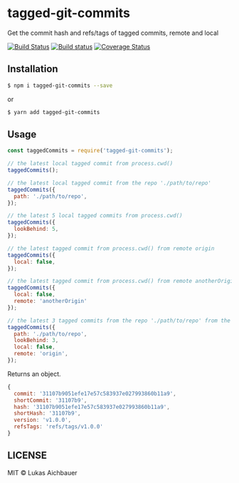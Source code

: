 # tagged-git-commits

Get the commit hash and refs/tags of tagged commits, remote and local

[![Build Status](https://travis-ci.org/aichbauer/node-tagged-git-commits.svg?branch=master)](https://travis-ci.org/aichbauer/node-tagged-git-commits)
[![Build status](https://ci.appveyor.com/api/projects/status/f6bdyd0afwg1p36a/branch/master?svg=true)](https://ci.appveyor.com/project/aichbauer/node-tagged-git-commits/branch/master)
[![Coverage Status](https://coveralls.io/repos/github/aichbauer/node-tagged-git-commits/badge.svg?branch=master)](https://coveralls.io/github/aichbauer/node-tagged-git-commits?branch=master)

## Installation

```sh
$ npm i tagged-git-commits --save
```
or
```sh
$ yarn add tagged-git-commits
```

## Usage

```js
const taggedCommits = require('tagged-git-commits');

// the latest local tagged commit from process.cwd()
taggedCommits();

// the latest local tagged commit from the repo './path/to/repo'
taggedCommits({
  path: './path/to/repo',
});

// the latest 5 local tagged commits from process.cwd()
taggedCommits({
  lookBehind: 5,
});

// the latest tagged commit from process.cwd() from remote origin
taggedCommits({
  local: false,
});

// the latest tagged commit from process.cwd() from remote anotherOrigin
taggedCommits({
  local: false,
  remote: 'anotherOrigin'
});

// the latest 3 tagged commits from the repo './path/to/repo' from the remote origin
taggedCommits({
  path: './path/to/repo',
  lookBehind: 3,
  local: false,
  remote: 'origin',
});
```

Returns an object.

```js
{
  commit: '31107b9051efe17e57c583937e027993860b11a9',
  shortCommit: '31107b9',
  hash: '31107b9051efe17e57c583937e027993860b11a9',
  shortHash: '31107b9',
  version: 'v1.0.0',
  refsTags: 'refs/tags/v1.0.0'
}
```

## LICENSE

MIT © Lukas Aichbauer
